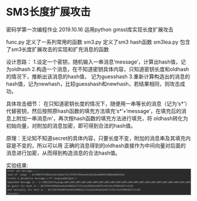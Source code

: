# SM3长度扩展攻击
密码学第一次编程作业 2019.10.16
运用python gmssl库实现长度扩展攻击

func.py 定义了一系列常用的函数
sm3.py 定义了sm3 hash函数
sm3lea.py 包含了sm3长度扩展攻击的实现和扩充消息的函数

设计思路：
1.设定一个密钥，随机输入一串消息‘message’，计算出hash值，记为oldhash
2.构造一个消息，在不知道密钥具体内容，只知道密钥长度和oldhash的情况下，推断出该消息的hash值，
    记为guesshash
3.重新计算构造出的消息的hash值，记为newhash，比较guesshash和newhash，若结果相同，则攻击成功。

具体攻击细节：
在只知道密钥长度的情况下，随便用一串等长的消息（记为‘s*’）代替密钥，然后按照原hash函数的填充方法填充‘s*’+‘message’，在填充后的消息上附加一串消息m'，再次按hash函数的填充方法进行填充，将
oldhash转化为初始向量，对附加的消息加密，即可得到合法的hash值。

原理：无论知不知道secret的具体内容，只要长度不变，附加的消息串及其填充内容是不变的，所以可以用
正确的消息得到的oldhash直接作为中间向量对后面的消息进行加密，从而得到构造消息的合法hash值。

实验结果:
![Image text](https://github.com/Millsyang/Homework_Crypto/blob/master/sm3ExtensionAttack/demo.png)

